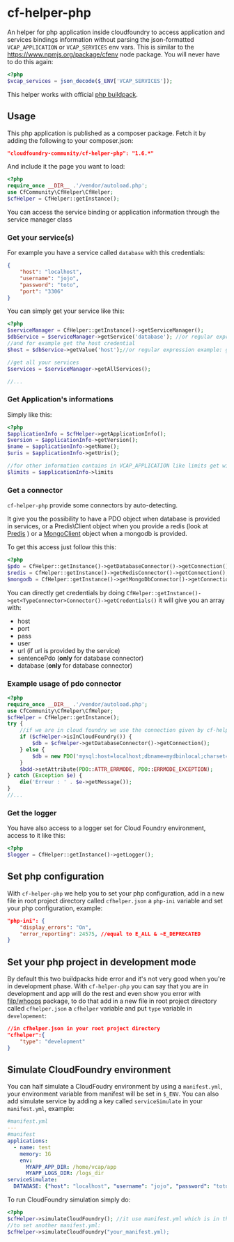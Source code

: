 cf-helper-php
=============

An helper for php application inside cloudfoundry to access application and services bindings information without parsing the json-formatted `VCAP_APPLICATION` or `VCAP_SERVICES` env vars. This is similar to the https://www.npmjs.org/package/cfenv node package.
You will never have to do this again:
```php
<?php
$vcap_services = json_decode($_ENV['VCAP_SERVICES']);
```

This helper works with official [php buildpack](https://github.com/cloudfoundry/php-buildpack).

Usage
-----
This php application is published as a composer package. Fetch it by adding the following to your composer.json:
```json
"cloudfoundry-community/cf-helper-php": "1.6.*"
```
And include it the page you want to load:
```php
<?php
require_once __DIR__ .'/vendor/autoload.php';
use CfCommunity\CfHelper\CfHelper;
$cfHelper = CfHelper::getInstance();
```
You can access the service binding or application information through the service manager class


### Get your service(s)

For example you have a service called `database` with this credentials:
```json
{
    "host": "localhost",
    "username": "jojo",
    "password": "toto",
    "port": "3306"
}
```
You can simply get your service like this:
```php
<?php
$serviceManager = CfHelper::getInstance()->getServiceManager();
$dbService = $serviceManager->getService('database'); //or regular expression example: getService('.*database.*')
//and for example get the host credential
$host = $dbService->getValue('host');//or regular expression example: getValue('ho[A-Za-z]+')

//get all your services
$services = $serviceManager->getAllServices();

//...
```

### Get Application's informations

Simply like this:
```php
<?php
$applicationInfo = $cfHelper->getApplicationInfo();
$version = $applicationInfo->getVersion();
$name = $applicationInfo->getName();
$uris = $applicationInfo->getUris();

//for other information contains in VCAP_APPLICATION like limits get with that
$limits = $applicationInfo->limits
```

### Get a connector

`cf-helper-php` provide some connectors by auto-detecting.

It give you the possibility to have a PDO object when database is provided in services, or  a Predis\Client object when you provide a redis (look at [Predis](https://github.com/nrk/predis) ) or a [MongoClient](http://php.net/manual/fr/class.mongodb.php) object when a mongodb is provided.

To get this access just follow this this:
```php
<?php
$pdo = CfHelper::getInstance()->getDatabaseConnector()->getConnection();
$redis = CfHelper::getInstance()->getRedisConnector()->getConnection();
$mongodb = CfHelper::getInstance()->getMongoDbConnector()->getConnection();
```

You can directly get credentials by doing `CfHelper::getInstance()->get<TypeConnector>Connector()->getCredentials()` it will give you an array with:

 - host
 - port
 - pass
 - user
 - url (if url is provided by the service)
 - sentencePdo (**only** for database connector)
 - database (**only** for database connector)

### Example usage of pdo connector

```php
<?php
require_once __DIR__ .'/vendor/autoload.php';
use CfCommunity\CfHelper\CfHelper;
$cfHelper = CfHelper::getInstance();
try {
    //if we are in cloud foundry we use the connection given by cf-helper-php otherwise we use our database in local
    if ($cfHelper->isInCloudFoundry()) {
        $db = $cfHelper->getDatabaseConnector()->getConnection();
    } else {
        $db = new PDO('mysql:host=localhost;dbname=mydbinlocal;charset=utf8', 'root', '');
    }
    $bdd->setAttribute(PDO::ATTR_ERRMODE, PDO::ERRMODE_EXCEPTION);
} catch (Exception $e) {
    die('Erreur : ' . $e->getMessage());
}
//...
```

### Get the logger

You have also access to a logger set for Cloud Foundry environment, access to it like this:

```php
<?php
$logger = CfHelper::getInstance()->getLogger();
```

Set php configuration
-------------------------
With `cf-helper-php` we help you to set your php configuration, add in a new file in root project directory called `cfhelper.json` a `php-ini` variable and set your php configuration, example:
```json
"php-ini": {
    "display_errors": "On",
    "error_reporting": 24575, //equal to E_ALL & ~E_DEPRECATED
}
```

Set your php project in development mode
----------------------------------------
By default this two buildpacks hide error and it's not very good when you're in development phase. 
With `cf-helper-php` you can say that you are in development and app will do the rest and even show you error with [filp/whoops](https://github.com/filp/whoops) package, to do that add in a new file in root project directory called `cfhelper.json` a `cfhelper` variable and put `type` variable in `developement`:
```json
//in cfhelper.json in your root project directory
"cfhelper":{
    "type": "development"
}
```

Simulate CloudFoundry environment
---------------------------------
You can half simulate a CloudFoudry environment by using a `manifest.yml`, your environment variable from manifest will be set in `$_ENV`.
You can also add simulate service by adding a key called `serviceSimulate` in your `manifest.yml`, example:

```yml
#manifest.yml
---
#manifest
applications:
  - name: test
    memory: 1G
    env:
      MYAPP_APP_DIR: /home/vcap/app
      MYAPP_LOGS_DIR: /logs_dir
serviceSimulate:
  DATABASE: {"host": "localhost", "username": "jojo", "password": "toto", "port": "3306"} # a service database will be accessible, prefer writing with {'key": 'value'} to simplify your cups command
```

To run CloudFoundry simulation simply do:
```php
<?php
$cfHelper->simulateCloudFoundry(); //it use manifest.yml which is in the same folder where this script is called
//to set another manifest.yml:
$cfHelper->simulateCloudFoundry("your_manifest.yml);
```



